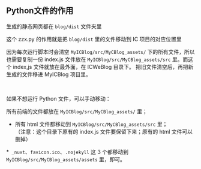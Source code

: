 ## Python文件的作用

生成的静态网页都在 `blog/dist` 文件夹里

这个 zzx.py 的作用就是把 `blog/dist` 里的文件移动到 IC 项目的对应位置里

因为每次运行脚本时会清空 `MyICBlog/src/MyCBlog_assets/` 下的所有文件，所以也需要复制一份 index.js 文件放在 `MyICBlog/src/MyCBlog_assets/src` 里。而这个 index,js 文件就放在最外面，在 ICWeBlog 目录下。
把旧文件清空后，再把新生成的文件移进 MyICBlog 项目里。

<br>

如果不想运行 Python 文件，可以手动移动：

所有前端的文件都放在 `MyICBlog/src/MyCBlog_assets/` 里；

* 所有 html 文件都移动到 `MyICBlog/src/MyCBlog_assets/src` 里；             
 （注意：这个目录下原有的 index.js 文件要保留下来；原有的 html 文件可以删掉）

*` _nuxt`、`favicon.ico`、`.nojekyll` 这 3 个都移动到 `MyICBlog/src/MyCBlog_assets/assets` 里，即可。
